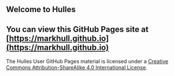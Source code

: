 ## Welcome to Hulles

You can view this GitHub Pages site at [https://markhull.github.io](https://markhull.github.io)
---

The Hulles User GitHub Pages material is licensed under a [Creative Commons Attribution-ShareAlike 4.0 International License](http://creativecommons.org/licenses/by-sa/4.0/).
